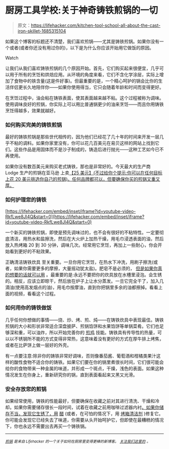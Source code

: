 # 厨房工具学校:关于神奇铸铁煎锅的一切

> 原文：<https://lifehacker.com/kitchen-tool-school-all-about-the-cast-iron-skillet-1685315104>

如果这个博客的标题还不清楚，我们喜欢煎锅——尤其是铸铁煎锅。如果你没有一个或者(或者你还没有用过你的)，以下是为什么你应该开始用它做饭的原因。

Watch

让我们从我们喜欢铸铁煎锅的几个原因开始。首先，它们购买起来很便宜，几乎可以用于所有的烹饪和烘焙应用。从环境的角度来看，它们不含化学涂层，实际上增加了食物中的铁含量(这是件好事)。但最重要的是，一个精心呵护的锅会比你的生活伴侣更长久地陪伴你——如果你使用得当，它只会随着年龄和时间而变得更好。

在烹饪过程中，油会粘在铸铁表面，使其表面越来越不粘。这个过程被称为调味。使用调味良好的煎锅，你实际上可以用比普通锅更少的油来烹饪——而且你用铸铁烹饪得越多，效果就越好。

### **如何购买完美的铸铁煎锅**

最好的铸铁煎锅是那些世代相传的，因为他们已经花了几十年的时间来开发一层几乎不粘的调料。如果你家里没有，你可以花几百美元在易贝这样的网站上找到它们。这些作品是用固体而不是沙子制成的，铸造后进行抛光——这种工艺如今已不再使用。

如果你没有数百美元来购买老式铸铁，那也是非常好的。今天最大的生产商 Lodge 生产的煎锅在亚马逊 上卖[【25 美元】(不过给你个提示:你可以在任何目标上花 20 美元挑选你自己的煎锅)。任何品牌都可以，但要确保你买的煎锅又重又厚。](https://www.amazon.com/dp/B00G2XGC88?asc_campaign=InlineText&asc_refurl=https://lifehacker.com/kitchen-tool-school-all-about-the-cast-iron-skillet-1685315104&asc_source=&linkCode=ogi&psc=1&smid=ATVPDKIKX0DER&tag=kinjalifehackerlink-20&th=1)

### **如何护理您的铸铁**

 [https://lifehacker.com/embed/inset/iframe?id=youtube-video-RkfLwe8Jl4Q&start=0](https://lifehacker.com/embed/inset/iframe?id=youtube-video-RkfLwe8Jl4Q&start=0) 

一个新买的铸铁煎锅，即使是预先调味过的，也不会有很好的不粘特性。一定要彻底清洁，用热水和盐擦洗，然后在大火炉上加热干燥，用毛巾浸透表面的油，然后放入热烤箱 20 到 30 分钟，调味几次。经常用它烹饪，再加上一些耐心，你会开始看到更好的不粘效果。

正确清洁铸铁炊具 至关重要。一旦你用它烹饪，在热水下冲洗，用刷子擦洗(或者，如果你需要更多的摩擦，大量摇动犹太盐)。肥皂不是必须的， [但是如果你真的想要的话就可以用](http://lifehacker.com/go-ahead-and-use-soap-to-clean-your-cast-iron-pan-1658416503#_ga=1.234084318.1177264783.1416684322) 。最重要的是:永远不要把你的炊具放在水槽里浸泡。会生锈的。相反，应该立即晾干，然后放在炉子上让水分蒸发。一旦它完全干了，加入几滴油(使用高发烟点的油)，用毛巾按摩油，直到你把锅里多余的油都擦掉。看看上面的视频，看看这个过程。

### **如何用你的铸铁做饭**

几乎任何你想做的事情——烧、炒、烤、煎、炖——在铸铁炊具中表现最佳。铸铁煎锅的大小和形状非常适合深盘披萨、煎锅馅饼和水果馅饼等单锅菜肴。它们也足够深和重，可以油炸，所以开始完善你的 [煎鸡](http://lifehacker.com/make-tastier-fried-chicken-in-a-cast-iron-skillet-1626997192) 技能。铸铁具有传导性的热量，可以以不锈钢所不能的方式变得非常热，这意味着没有更好的方式在厚牛排上烤焦，或者在比萨饼上做一层好的外壳。

有一点要注意:除非你的铸铁非常好调味，否则像番茄酱、葡萄酒和柑橘类果汁这样的酸性食物不适合你的铸铁。如果它们要在你的锅里煮很长时间，它们很可能会给你的食物带来一种金属的味道，并形成一个斑点，干燥，浅色的表面。如果这种情况发生在你身上，重新研究你的锅，直到表面看起来又黑又光滑。

### **安全存放您的煎锅**

如果经常使用，铸铁的性能最好，但要确保在收藏之前对其进行清洗、干燥和冷却。如果你需要储存很长一段时间，试着在收藏之前用咖啡过滤器内衬[。如果你储存不当，发现它生锈了，用](http://lifehacker.com/line-a-cast-iron-pan-with-coffee-filters-to-keep-it-fro-5862964) [醋](http://lifehacker.com/rescue-your-cast-iron-from-rust-with-vinegar-5886819) (或者，在可怕的情况下，用 [烤箱清洁剂](http://lifehacker.com/restore-vintage-thrift-store-cast-iron-with-oven-clean-1668175201) )修复它。你可能会发现它已经失去了味道，你需要从头开始呵护它，但即使在最糟糕的情况下，你也永远不需要出去再买一个铸铁锅。

* * *

[*<small>煎锅</small>*](http://skillet.lifehacker.com) *<small>是来自 Lifehacker 的一个关于如何在厨房里变得更棒的新博客。</small>* [*<small>关注我们这里的</small>*](http://www.twitter.com/skilletLH) <small>*。*</small>